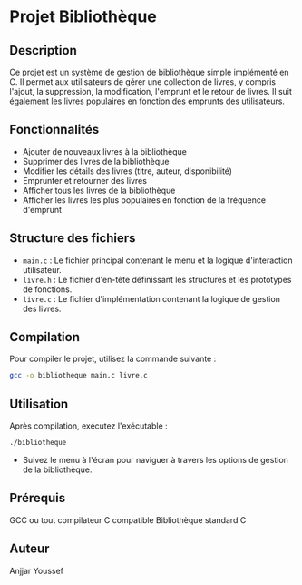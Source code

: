 # Projet Bibliothèque

## Description

Ce projet est un système de gestion de bibliothèque simple implémenté en C. Il permet aux utilisateurs de gérer une collection de livres, y compris l'ajout, la suppression, la modification, l'emprunt et le retour de livres. Il suit également les livres populaires en fonction des emprunts des utilisateurs.

## Fonctionnalités

- Ajouter de nouveaux livres à la bibliothèque
- Supprimer des livres de la bibliothèque
- Modifier les détails des livres (titre, auteur, disponibilité)
- Emprunter et retourner des livres
- Afficher tous les livres de la bibliothèque
- Afficher les livres les plus populaires en fonction de la fréquence d'emprunt

## Structure des fichiers

- `main.c` : Le fichier principal contenant le menu et la logique d'interaction utilisateur.
- `livre.h` : Le fichier d'en-tête définissant les structures et les prototypes de fonctions.
- `livre.c` : Le fichier d'implémentation contenant la logique de gestion des livres.

## Compilation

Pour compiler le projet, utilisez la commande suivante :

```bash
gcc -o bibliotheque main.c livre.c
```

## Utilisation
Après compilation, exécutez l'exécutable :

``` bash
./bibliotheque
```

- Suivez le menu à l'écran pour naviguer à travers les options de gestion de la bibliothèque.

## Prérequis
GCC ou tout compilateur C compatible
Bibliothèque standard C
## Auteur
Anjjar Youssef

